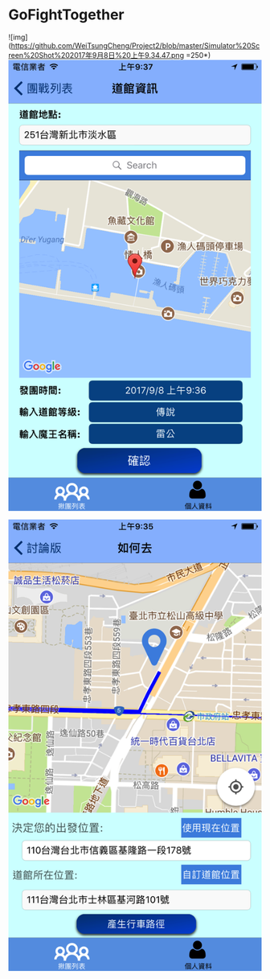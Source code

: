 # GoFightTogether 

![img](https://github.com/WeiTsungCheng/Project2/blob/master/Simulator%20Screen%20Shot%202017年9月8日%20上午9.34.47.png =250*)
![img](https://github.com/WeiTsungCheng/Project2/blob/master/Simulator%20Screen%20Shot%202017年9月8日%20上午9.37.09.png)

![img](https://github.com/WeiTsungCheng/Project2/blob/master/Simulator%20Screen%20Shot%202017年9月8日%20上午9.35.50.png)
